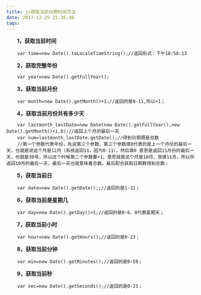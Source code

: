 ```yaml
---
title: js获取当前日期时间方法
date: 2017-12-25 22:36:48
tags:
---
```

&emsp;&emsp;**1，获取当前时间**
```
	var time=new Date().toLocaleTimeString();//返回形式：下午10:58:13
```
&emsp;&emsp;**2，获取完整年份**
```
	var year=new Date().getFullYear();
```
&emsp;&emsp;**3，获取当前月份**
```
	var month=new Date().getMonth()+1;//返回的是0-11,所以+1；
```
&emsp;&emsp;**4，获取当前月份共有多少天**
```
	var lastmonth_lastDate=new Date(new Date().getFullYear(),new Date().getMonth()+1,0);//返回上个月的最后一天
	var num=lastmonth_lastDate.getDate();//得到日期既是总数
	//第一个参数代表年份，先说第三个参数，第三个参数填0代表的是上一个月份的最后一天，也就是说这个月是12月（系统返回11，因为0-11），然后填0 意思是返回11月份的最后一天，也就是30号，所以这个时候第二个参数要+1，意思就是这个月是10月，我填11月，所以你返回10月的最后一天，最后一天也就意味着总数。最后配合获取日期数得到总数；
```
&emsp;&emsp;**5，获取当前日**
```
	var date=new Date().getDate();;//返回的是1-31；
```
&emsp;&emsp;**6，获取当前是星期几**
```
	var day=new Date().getDay()+1;//返回的是0-6，0代表星期天；
```
&emsp;&emsp;**7，获取当前小时**
```
	var hour=new Date().getHours();//返回的是0-23；
```
&emsp;&emsp;**8，获取当前分钟**
```
	var min=new Date().getMinutes();//返回的是0-59；
```
&emsp;&emsp;**9，获取当前秒**
```
	var sec=new Date().getSeconds();//返回的是0-23；
```